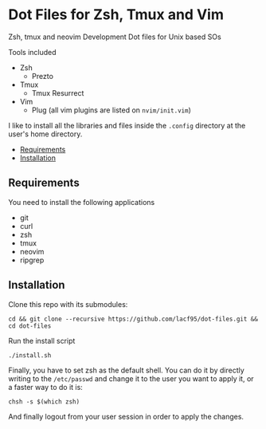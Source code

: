 # Dot Files for Zsh, Tmux and Vim
Zsh, tmux and neovim Development Dot files for Unix based SOs

Tools included
- Zsh
  - Prezto
- Tmux
  - Tmux Resurrect
- Vim
  - Plug (all vim plugins are listed on `nvim/init.vim`)

I like to install all the libraries and files inside the `.config` directory at the user's home directory.

- [Requirements](#requirements)
- [Installation](#installation)

## Requirements

You need to install the following applications

- git
- curl
- zsh
- tmux
- neovim
- ripgrep

## Installation

Clone this repo with its submodules:
```shell
cd && git clone --recursive https://github.com/lacf95/dot-files.git && cd dot-files
```

Run the install script

```shell
./install.sh
```

Finally, you have to set zsh as the default shell.
You can do it by directly writing to the `/etc/passwd` and change it to the user you want to apply it, or a faster way to do it is:
```shell
chsh -s $(which zsh)
```

And finally logout from your user session in order to apply the changes.
